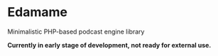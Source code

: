 # Edamame
Minimalistic PHP-based podcast engine library

**Currently in early stage of development, not ready for external use.**